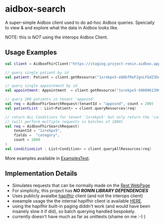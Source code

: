 # aidbox-search
A super-simple Aidbox client used to do ad-hoc Aidbox queries.  Speicially to view & and explore what the data in Aidbox looks like.

NOTE: this is _NOT_ using the interops Aidbox Client.

## Usage Examples
```kotlin
val client = AidboxFhirClient("https://staging.project-ronin.aidbox.app", "__client_id__", "__client_secret__")

// query single patient by id
val patient: Patient = client.getResource("1xrekpx5-eQ6bfRoF2gnLFGdZ3Gu-cyg3")

// query single appointment by id
val appointment: Appointment  = client.getResource("1xrekpx5-50000613960")

// query 200 patients in tenant 'apposnd'
val req = AidboxFhirSearchRequest(tenantId = "apposnd", count = 200)
val patientList : List<Patient> = client.queryResources(req)

// return ALL Conditions for tenant '1xrekpx5' but only return the 'category' field.
// (will perform multiple requests in batches of 1000)
val req = AidboxFhirSearchRequest(
    tenantId = "1xrekpx5",
    fields =  "category",
    count = 1000
)
val conditionList : List<Condition> = client.queryAllResources(req)
```

More examples available in [ExamplesTest](src/test/kotlin/com/projectronin/aidbox/demo/ExamplesTest.kt).

## Implementation Details

* Simulates requests that can be normally made on the [Rest WebPage](https://staging.project-ronin.aidbox.app/ui/console#/rest)
* For simplicity, this project has _**NO RONIN LIBRARY DEPENDENCIES**_
* Uses publicly avaialbe [hapifhir](https://github.com/hapifhir/org.hl7.fhir.core) client (and not the interops client)
* exeample usage the the internal hapifhir client is available [HERE](https://hapifhir.io/hapi-fhir/docs/client/generic_client.html).
* using the hapifhir built-in paging diddn't work (and would have been insanely slow it if did), so batch querying handled bespokely.
* currently doesn't have much as far as unittests (shame on me :-) )
